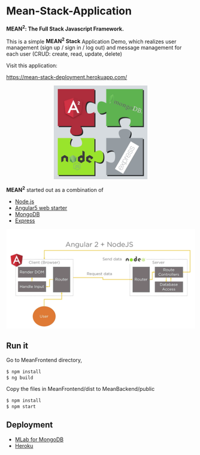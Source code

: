 # Mean-Stack-Application

<strong>MEAN<sup>2</sup>: The Full Stack Javascript Framework.</strong> 

This is a simple <strong>MEAN<sup>2</sup> Stack</strong> Application Demo, which realizes user management (sign up / sign in / log out) and message management for each user (CRUD: create, read, update, delete)

Visit this application:

https://mean-stack-deployment.herokuapp.com/


<div align=center><img width="250" height="250" src="MEAN-Stack.png"/></div>

<strong>MEAN<sup>2</sup></strong>  started out as a combination of

* [Node.js](https://nodejs.org/en/)
* [Angular5 web starter](https://github.com/AngularClass/angular-starter)
* [MongoDB](https://www.mongodb.com)
* [Express](https://expressjs.com/)

![](Architecture.png)

## Run it

Go to MeanFrontend directory, 

    $ npm install
    $ ng build

Copy the files in MeanFrontend/dist to MeanBackend/public

    $ npm install
    $ npm start

## Deployment

* [MLab for MongoDB](https://mlab.com/home)
* [Heroku](https://www.heroku.com/)